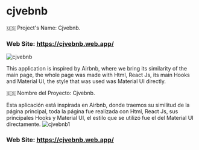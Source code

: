 # cjvebnb

🇺🇸 Project's Name: Cjvebnb.
### Web Site: https://cjvebnb.web.app/

![cjvebnb](https://user-images.githubusercontent.com/104727028/191599891-a9afba67-4e10-43b5-8d49-800c95501194.PNG)

This application is inspired by Airbnb, where we bring its similarity of the main page, the whole page was made with Html, React Js, its main Hooks and Material UI, the style that was used was Material UI directly.

🇪🇸 Nombre del Proyecto: Cjvebnb.

Esta aplicación está inspirada en Airbnb, donde traemos su similitud de la página principal, toda la página fue realizada con Html, React Js, sus principales Hooks y Material UI, el estilo que se utilizó fue el del Material UI directamente.
![cjvebnb1](https://user-images.githubusercontent.com/104727028/235559285-4b9d807d-93ea-4052-8769-2230eed25e92.PNG)

### Web Site: https://cjvebnb.web.app/
